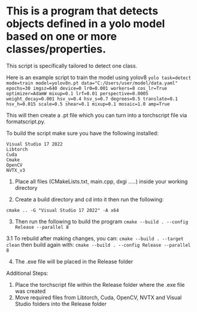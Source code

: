 # This is a program that detects objects defined in a yolo model based on one or more classes/properties. 

This script is specifically tailored to detect one class.

Here is an example script to train the model using yolov8
`yolo task=detect mode=train model=yolov8n.pt data="C:/Users/user/model/data.yaml" epochs=30 imgsz=640 device=0 lr0=0.001 workers=8 cos_lr=True optimizer=AdamW mixup=0.1 lrf=0.01 perspective=0.0005 weight_decay=0.001 hsv_v=0.4 hsv_s=0.7 degrees=0.5 translate=0.1 hsv_h=0.015 scale=0.5 shear=0.1 mixup=0.1 mosaic=1.0 amp=True`

This will then create a .pt file which you can turn into a torchscript file via formatscript.py.

To build the script make sure you have the following installed:
```
Visual Studio 17 2022 
Libtorch 
Cuda 
Cmake 
OpenCV 
NVTX_v3
```

1. Place all files (CMakeLists.txt, main.cpp, dxgi .....) inside your working directory

2. Create a build directory and cd into it then run the following:

`cmake .. -G "Visual Studio 17 2022" -A x64`

3. Then run the following to build the program
`cmake --build . --config Release --parallel 8`

3.1 To rebuild after making changes, you can:
  `cmake --build . --target clean`
then build again with:
  `cmake --build . --config Release --parallel 8`

4. The .exe file will be placed in the Release folder

Additional Steps:

1. Place the torchscript file within the Release folder where the .exe file was created
2. Move required files from Libtorch, Cuda, OpenCV, NVTX and Visual Studio folders into the Release folder
